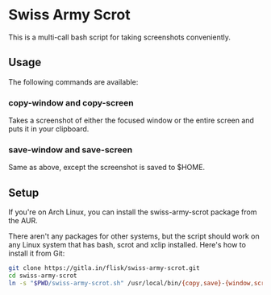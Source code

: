 # Swiss Army Scrot

This is a multi-call bash script for taking screenshots conveniently.

## Usage

The following commands are available:

### copy-window and copy-screen

Takes a screenshot of either the focused window or the entire screen and puts
it in your clipboard.

### save-window and save-screen

Same as above, except the screenshot is saved to $HOME.

## Setup

If you're on Arch Linux, you can install the swiss-army-scrot package from the
AUR.

There aren't any packages for other systems, but the script should work on any
Linux system that has bash, scrot and xclip installed. Here's how to install it
from Git:

```sh
git clone https://gitla.in/flisk/swiss-army-scrot.git
cd swiss-army-scrot
ln -s "$PWD/swiss-army-scrot.sh" /usr/local/bin/{copy,save}-{window,screen}
```
